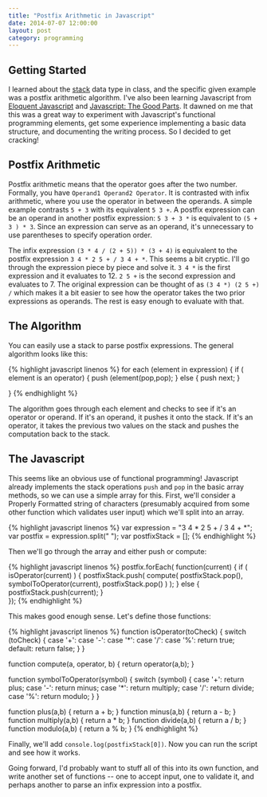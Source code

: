 ```yaml
---
title: "Postfix Arithmetic in Javascript"
date: 2014-07-07 12:00:00
layout: post
category: programming
---
```


## Getting Started

I learned about the [stack](http://en.wikipedia.org/wiki/Stack_\(abstract_data_type\)) data  type in class, and the specific given example was a postfix arithmetic algorithm. I've also been learning Javascript from [Eloquent Javascript](http://eloquentjavascript.net/) and [Javascript: The Good Parts](http://www.amazon.com/JavaScript-Good-Parts-Douglas-Crockford/dp/0596517742). It dawned on me that this was a great way to experiment with Javascript's functional programming elements, get some experience implementing a basic data structure, and documenting the writing process. So I decided to get cracking!

## Postfix Arithmetic

Postfix arithmetic means that the operator goes after the two number. Formally, you have `Operand1 Operand2 Operator`. It is contrasted with infix arithmetic, where you use the operator in between the operands. A simple example contrasts `5 + 3` with its equivalent `5 3 +`. A postfix expression can be an operand in another postfix expression: `5 3 + 3 *` is equivalent to `(5 + 3 ) * 3`. Since an expression can serve as an operand, it's unnecessary to use parentheses to specify operation order. 

The infix expression `(3 * 4 / (2 + 5)) * (3 + 4)` is equivalent to the postfix expression `3 4 * 2 5 + / 3 4 + *`. This seems a bit cryptic. I'll go through the expression piece by piece and solve it. `3 4 *` is the first expression and it evaluates to 12. `2 5 +` is the second expression and evaluates to 7. The original expression can be thought of as `(3 4 *) (2 5 +) /` which makes it a bit easier to see how the operator takes the two prior expressions as operands. The rest is easy enough to evaluate with that. 

## The Algorithm

You can easily use a stack to parse postfix expressions. The general algorithm looks like this:

{% highlight javascript linenos %}
for each (element in expression) {
    if ( element is an operator) {
	    push (element(pop,pop);
    }
	else {
        push next;
    }

}
{% endhighlight %}

The algorithm goes through each element and checks to see if it's an operator or operand. If it's an operand, it pushes it onto the stack. If it's an operator, it takes the previous two values on the stack and pushes the computation back to the stack. 

## The Javascript

This seems like an obvious use of functional programming! Javascript already implements the stack operations `push` and `pop` in the basic array methods, so we can use a simple array for this. First, we'll consider a Properly Formatted string of characters (presumably acquired from some other function which validates user input) which we'll split into an array.

{% highlight javascript linenos %}
var expression = "3 4 * 2 5 + / 3 4 + *";
var postfix = expression.split(" ");
var postfixStack = [];
{% endhighlight %}

Then we'll go through the array and either push or compute:

{% highlight javascript linenos %}
postfix.forEach( function(current) {
    if ( isOperator(current) ) {
        postfixStack.push( 
            compute( postfixStack.pop(), 
				symbolToOperator(current), 
				postfixStack.pop() 
			)
        );
    }
    else {
        postfixStack.push(current);
    }   
});
{% endhighlight %}

This makes good enough sense. Let's define those functions:

{% highlight javascript linenos %}
function isOperator(toCheck) {
    switch (toCheck) {
        case '+':
        case '-':
        case '*':
        case '/':
        case '%':
            return true;
        default:
            return false;
    }
}

function compute(a, operator, b) {
    return operator(a,b); 
}

function symbolToOperator(symbol) {
    switch (symbol) {
        case '+': return plus;
        case '-': return minus;
        case '*': return multiply;
        case '/': return divide;
        case '%': return modulo;
    }
}

function plus(a,b) { return a + b; } 
function minus(a,b) { return a - b; }
function multiply(a,b) { return a * b; }
function divide(a,b) { return a / b; }
function modulo(a,b) { return a % b; }
{% endhighlight %}

Finally, we'll add `console.log(postfixStack[0])`. Now you can run the script and see how it works. 

Going forward, I'd probably want to stuff all of this into its own function, and write another set of functions -- one to accept input, one to validate it, and perhaps another to parse an infix expression into a postfix.

